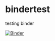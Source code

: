 # bindertest
testing binder

[![Binder](https://mybinder.org/badge_logo.svg)](https://mybinder.org/v2/gh/tianleimin/bindertest/HEAD)
